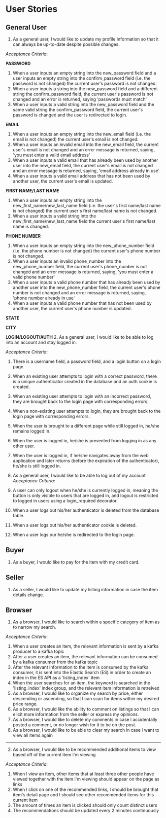 # User Stories

## General User
1. As a general user, I would like to update my profile information so that it can always be up-to-date despite possible changes.

*Acceptance Criteria*:

**PASSWORD**
1. When a user inputs an empty string into the new_password field and a user inputs an empty string into the confirm_password field (i.e. the password is not changed) the current user's password is not changed.
2. When a user inputs a string into the new_password field and a different string the confirm_password field, the current user's password is not changed and an error is returned, saying 'passwords must match'
3. When a user inputs a valid string into the new_password field and the same valid string the confirm_password field, the current user's password is changed and the user is redirected to login.

**EMAIL**
1. When a user inputs an empty string into the new_email field (i.e. the email is not changed) the current user's email is not changed.
2. When a user inputs an invalid email into the new_email field, the current user's email is not changed and an error message is returned, saying, 'you must enter a valid email address'
3. When a user inputs a valid email that has already been used by another user into the new_email field, the current user's email is not changed and an error message is returned, saying, 'email address already in use'
4. When a user inputs a valid email address that has not been used by another user, the current user's email is updated.

**FIRST NAME/LAST NAME**
1. When a user inputs an empty string into the new_first_name/new_last_name field (i.e. the user's first name/last name is not changed) the current user's first name/last name is not changed.
2. When a user inputs a valid string into the new_first_name/new_last_name field the current user's first name/last name is changed.

**PHONE NUMBER**
1. When a user inputs an empty string into the new_phone_number field (i.e. the phone number is not changed) the current user's phone number is not changed.
2. When a user inputs an invalid phone_number into the new_phone_number field, the current user's phone_number is not changed and an error message is returned, saying, 'you must enter a valid phone number'
3. When a user inputs a valid phone number that has already been used by another user into the new_phone_number field, the current user's phone number is not changed and an error message is returned, saying, 'phone number already in use'
4. When a user inputs a valid phone number that has not been used by another user, the current user's phone number is updated.

**STATE**

**CITY**

**LOGIN/LOGOUT/AUTH**
2. As a general user, I would like to be able to log into an account and stay logged in.

*Acceptance Criteria*:
1. There is a username field, a password field, and a login button on a login page.
2. When an existing user attempts to login with a correct password, there is a unique authenticator created in the database and an auth cookie is created.
3. When an existing user attempts to login with an incorrect password, they are brought back to the login page with corresponding errors.
4. When a non-existing user attempts to login, they are brought back to the login page with corresponding errors.
5. When the user is brought to a different page while still logged in, he/she remains logged in.
6. When the user is logged in, he/she is prevented from logging in as any other user.
7. When the user is logged in, if he/she navigates away from the web application and later returns (before the expiration of the authenticator), he/she is still logged in.

3. As a general user, I would like to be able to log out of my account
*Acceptance Criteria*:
1. A user can only logout when he/she is currently logged in, meaning the button is only visible to users that are logged in, and logout is restricted to logged in users using a login_required decorator.
2. When a user logs out his/her authenticator is deleted from the database table.
3. When a user logs out his/her authenticator cookie is deleted.
4. When a user logs our he/she is redirected to the login page.


## Buyer
1. As a buyer, I would like to pay for the item with my credit card.

## Seller
1. As a seller, I would like to update my listing information in case the item details change.

## Browser
1. As a browser, I would like to search within a specific category of item as to narrow my search.

*Acceptance Criteria*:
1. When a user creates an item, the relevant information is sent by a kafka producer to a kafka topic
2. After a user creates an item, the relevant information can be consumed by a kafka consumer from the kafka topic
3. After the relevant information to the item is consumed by the kafka consumer, it is sent into the Elastic Search (ES) in order to create an index in the ES API as a 'listing_index' item
4. When the user searches for an item, the keyword is searched in the 'listing_index' index group, and the relevant item information is retreived
2. As a browser, I would like to organize my search by price, either descending or ascending, so that I can scan for items within my desired price range.
3. As a browser, I would like the ability to comment on listings so that I can elicit more information from the seller or express my opinions.
4. As a browser, I would like to delete my comments in case I accidentally posted a comment, or no longer wish for it to be on the post.
5. As a browser, I would like to be able to clear my search in case I want to view all items again
-----
2. As a browser, I would like to be recommended additional items to view based off of the current item I'm viewing

*Acceptance Criteria*:
1. When I view an item, other items that at least three other people have viewed together with the item I'm viewing should appear on the page as links
2. When I click on one of the recommended links, I should be brought that item's detail page and I should see other recommended items for this current item
3. The amount of times an item is clicked should only count distinct users
4. The recommendations should be updated every 2 minutes continuously
